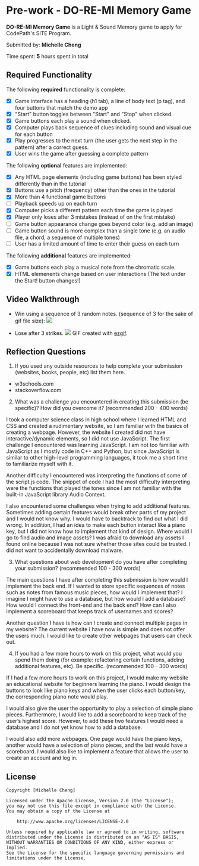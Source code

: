 # Pre-work - **DO-RE-MI Memory Game**

**DO-RE-MI Memory Game** is a Light & Sound Memory game to apply for CodePath's SITE Program. 

Submitted by: **Michelle Cheng**

Time spent: **5** hours spent in total

## Required Functionality

The following **required** functionality is complete:

* [x] Game interface has a heading (h1 tab), a line of body text (p tag), and four buttons that match the demo app
* [x] "Start" button toggles between "Start" and "Stop" when clicked. 
* [x] Game buttons each play a sound when clicked. 
* [x] Computer plays back sequence of clues including sound and visual cue for each button
* [x] Play progresses to the next turn (the user gets the next step in the pattern) after a correct guess. 
* [x] User wins the game after guessing a complete pattern

The following **optional** features are implemented:

* [x] Any HTML page elements (including game buttons) has been styled differently than in the tutorial
* [x] Buttons use a pitch (frequency) other than the ones in the tutorial
* [x] More than 4 functional game buttons
* [ ] Playback speeds up on each turn
* [x] Computer picks a different pattern each time the game is played
* [x] Player only loses after 3 mistakes (instead of on the first mistake)
* [ ] Game button appearance change goes beyond color (e.g. add an image)
* [ ] Game button sound is more complex than a single tone (e.g. an audio file, a chord, a sequence of multiple tones)
* [ ] User has a limited amount of time to enter their guess on each turn

The following **additional** features are implemented:

- [x] Game buttons each play a musical note from the chromatic scale.
- [x] HTML elemenents change based on user interactions (The text under the Start! button changes!)

## Video Walkthrough

- Win using a sequence of 3 random notes. (sequence of 3 for the sake of gif file size):
![](https://i.imgur.com/G50afcw.gif)

- Lose after 3 strikes.
![](https://i.imgur.com/E3ffISr.gif)
GIF created with [ezgif](https://ezgif.com/).

## Reflection Questions
1. If you used any outside resources to help complete your submission (websites, books, people, etc) list them here. 
  - w3schools.com
  - stackoverflow.com

2. What was a challenge you encountered in creating this submission (be specific)? How did you overcome it? (recommended 200 - 400 words) 

  I took a computer science class in high school where I learned HTML and CSS and created a rudimentary website, so I am familiar with the basics of creating a webpage. However, the website I created did not have interactive/dynamic elements, so I did not use JavaScript. The first challenge I encountered was learning JavaScript. I am not too familiar with JavaScript as I mostly code in C++ and Python, but since JavaScript is similar to other high-level programming languages, it took me a short time to familiarize myself with it.

  Another difficulty I encountered was interpreting the functions of some of the script.js code. The snippet of code I had the most difficulty interpreting were the functions that played the tones since I am not familiar with the built-in JavaScript library Audio Context. 

  I also encountered some challenges when trying to add additional features. Sometimes adding certain features would break other parts of my project and I would not know why. I would have to backtrack to find out what I did wrong. In addition, I had an idea to make each button interact like a piano key, but I did not know how to implement that kind of design. Where would I go to find audio and image assets? I was afraid to download any assets I found online because I was not sure whether those sites could be trusted. I did not want to accidentally download malware.

3. What questions about web development do you have after completing your submission? (recommended 100 - 300 words) 

  The main questions I have after completing this submission is how would I implement the back end. If I wanted to store specific sequences of notes such as notes from famous music pieces, how would I implement that? I imagine I might have to use a database, but how would I add a database? How would I connect the front-end and the back end? How can I also implement a scoreboard that keeps track of usernames and scores?

  Another question I have is how can I create and connect multiple pages in my website? The current website I have now is simple and does not offer the users much. I would like to create other webpages that users can check out.


4. If you had a few more hours to work on this project, what would you spend them doing (for example: refactoring certain functions, adding additional features, etc). Be specific. (recommended 100 - 300 words) 

  If I had a few more hours to work on this project, I would make my website an educational website for beginners learning the piano. I would design the buttons to look like piano keys and when the user clicks each button/key, the corresponding piano note would play.

  I would also give the user the opportunity to play a selection of simple piano pieces. Furthermore, I would like to add a scoreboard to keep track of the user’s highest score. However, to add these two features I would need a database and I do not yet know how to add a database.

  I would also add more webpages. One page would have the piano keys, another would have a selection of piano pieces, and the last would have a scoreboard. I would also like to implement a feature that allows the user to create an account and log in. 




## License

    Copyright [Michelle Cheng]

    Licensed under the Apache License, Version 2.0 (the "License");
    you may not use this file except in compliance with the License.
    You may obtain a copy of the License at

        http://www.apache.org/licenses/LICENSE-2.0

    Unless required by applicable law or agreed to in writing, software
    distributed under the License is distributed on an "AS IS" BASIS,
    WITHOUT WARRANTIES OR CONDITIONS OF ANY KIND, either express or implied.
    See the License for the specific language governing permissions and
    limitations under the License.
